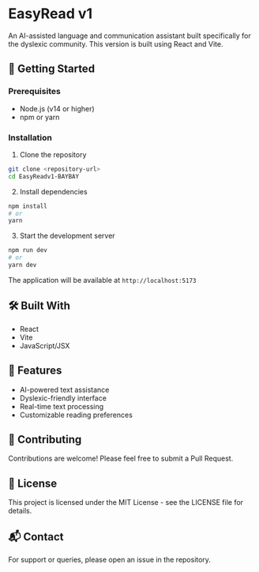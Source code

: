 # EasyRead v1

An AI-assisted language and communication assistant built specifically for the dyslexic community. This version is built using React and Vite.

## 🚀 Getting Started

### Prerequisites
- Node.js (v14 or higher)
- npm or yarn

### Installation

1. Clone the repository
```bash
git clone <repository-url>
cd EasyReadv1-BAYBAY
```

2. Install dependencies
```bash
npm install
# or
yarn
```

3. Start the development server
```bash
npm run dev
# or
yarn dev
```

The application will be available at `http://localhost:5173`

## 🛠️ Built With
- React
- Vite
- JavaScript/JSX

## 📝 Features
- AI-powered text assistance
- Dyslexic-friendly interface
- Real-time text processing
- Customizable reading preferences

## 🤝 Contributing
Contributions are welcome! Please feel free to submit a Pull Request.

## 📄 License
This project is licensed under the MIT License - see the LICENSE file for details.

## 📬 Contact
For support or queries, please open an issue in the repository.
